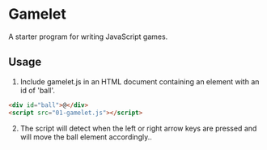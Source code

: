 # Gamelet

A starter program for writing JavaScript games.

## Usage

1. Include gamelet.js in an HTML document containing an
   element with an id of 'ball'.

```html
<div id="ball">@</div>
<script src="01-gamelet.js"></script>
```

2. The script will detect when the left or right arrow
   keys are pressed and will move the ball element
   accordingly..
